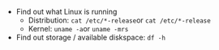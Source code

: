 * Find out what Linux is running
    * Distribution: `cat /etc/*-release`or `cat /etc/*-release`
    * Kernel: `uname -a`or `uname -mrs`
* Find out storage / available diskspace: `df -h`    
